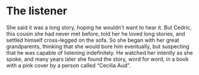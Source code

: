 The listener============



She said it was a long story, hoping he wouldn’t want to hear it. But Cedric, this cousin she had never met before, told her he loved long stories, and settled himself cross-legged on the sofa. So she began with her great grandparents, thinking that she would bore him eventually, but suspecting that he was capable of listening indefinitely. He watched her intently as she spoke, and many years later she found the story, word for word, in a book with a pink cover by a person called “Cecilia Aud”.